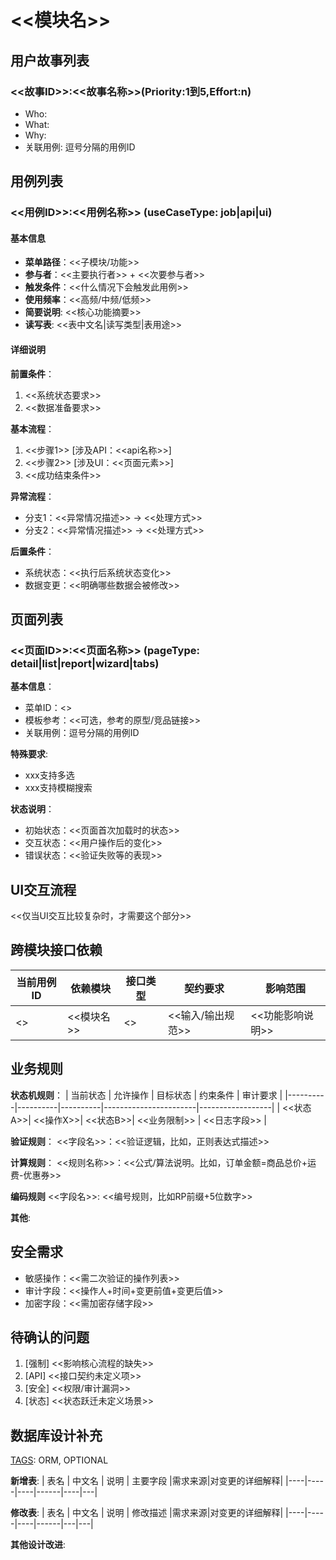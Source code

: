# <<模块名>>

## 用户故事列表

[TAGS]: OPTIONAL

### <<故事ID>>:<<故事名称>>(Priority:1到5,Effort:n)

[TAGS]: DYNAMIC

- Who:
- What:
- Why:
- 关联用例: 逗号分隔的用例ID

## 用例列表

### <<用例ID>>:<<用例名称>> (useCaseType: job|api|ui)

[TAGS]: DYNAMIC

#### 基本信息

[TAGS]: MENU,API

- **菜单路径**：<<子模块/功能>>
- **参与者**：<<主要执行者>> + <<次要参与者>>
- **触发条件**：<<什么情况下会触发此用例>>
- **使用频率**：<<高频/中频/低频>>
- **简要说明**: <<核心功能摘要>>
- **读写表**: <<表中文名|读写类型|表用途>>

#### 详细说明

**前置条件**：

1. <<系统状态要求>>
2. <<数据准备要求>>

**基本流程**：

1. <<步骤1>> [涉及API：<<api名称>>]
2. <<步骤2>> [涉及UI：<<页面元素>>]
3. <<成功结束条件>>

**异常流程**：

- 分支1：<<异常情况描述>> → <<处理方式>>
- 分支2：<<异常情况描述>> → <<处理方式>>

**后置条件**：

- 系统状态：<<执行后系统状态变化>>
- 数据变更：<<明确哪些数据会被修改>>

## 页面列表

### <<页面ID>>:<<页面名称>> (pageType: detail|list|report|wizard|tabs)

[TAGS]: DYNAMIC,MENU
**基本信息**：

- 菜单ID：<<menuId>>
- 模板参考：<<可选，参考的原型/竞品链接>>
- 关联用例：逗号分隔的用例ID

**特殊要求**:
- xxx支持多选
- xxx支持模糊搜索

**状态说明**：

- 初始状态：<<页面首次加载时的状态>>
- 交互状态：<<用户操作后的变化>>
- 错误状态：<<验证失败等的表现>>

## UI交互流程

[TAGS]: OPTIONAL

<<仅当UI交互比较复杂时，才需要这个部分>>

## 跨模块接口依赖

| 当前用例ID    | 依赖模块    | 接口类型    | 契约要求        | 影响范围       |
|-----------|---------|---------|-------------|------------|
| <<UC-ID>> | <<模块名>> | <<API>> | <<输入/输出规范>> | <<功能影响说明>> |

## 业务规则

[TAGS]: OPTIONAL

**状态机规则**：
| 当前状态 | 允许操作 | 目标状态 | 约束条件 | 审计要求 |
|----------|----------|----------|-----------------------|------------------|
| <<状态A>>| <<操作X>>| <<状态B>>| <<业务限制>> | <<日志字段>> |

**验证规则**：
<<字段名>>：<<验证逻辑，比如，正则表达式描述>>

**计算规则**：
<<规则名称>>：<<公式/算法说明。比如，订单金额=商品总价+运费-优惠券>>

**编码规则**
<<字段名>>: <<编号规则，比如RP前缀+5位数字>>

**其他**:

## 安全需求

[TAGS]: OPTIONAL

- 敏感操作：<<需二次验证的操作列表>>
- 审计字段：<<操作人+时间+变更前值+变更后值>>
- 加密字段：<<需加密存储字段>>

## 待确认的问题

[TAGS]: OPTIONAL,ORM,MENU,API

1. [强制] <<影响核心流程的缺失>>
2. [API] <<接口契约未定义项>>
3. [安全] <<权限/审计漏洞>>
4. [状态] <<状态跃迁未定义场景>>

## 数据库设计补充

[TAGS]: ORM, OPTIONAL

**新增表**:
| 表名 | 中文名 | 说明 | 主要字段 |需求来源|对变更的详细解释|
|----|-----|----|------|----|---|

**修改表**:
| 表名 | 中文名 | 说明 | 修改描述 |需求来源|对变更的详细解释|
|----|-----|----|------|---|---|

**其他设计改进**:
